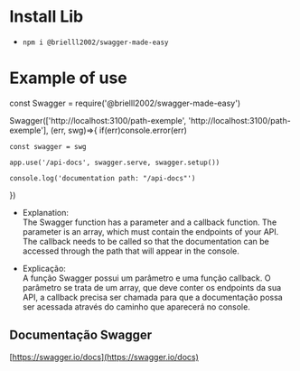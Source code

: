 # Install Lib

- ```npm i @brielll2002/swagger-made-easy```

# Example of use

const Swagger = require('@brielll2002/swagger-made-easy')

Swagger(['http://localhost:3100/path-exemple', 'http://localhost:3100/path-exemple'], (err, swg)=>{
    if(err)console.error(err)

    const swagger = swg

    app.use('/api-docs', swagger.serve, swagger.setup())

    console.log('documentation path: "/api-docs"')
})

- Explanation:  
The Swagger function has a parameter and a callback function.
The parameter is an array, which must contain the endpoints of your API. The callback needs to be called so that the documentation can be accessed through the path that will appear in the console.

- Explicação:  
A função Swagger possui um parâmetro e uma função callback.
O parâmetro se trata de um array, que deve conter os endpoints da sua API, a callback precisa ser chamada para que a documentação possa ser acessada através do caminho que aparecerá no console.

## Documentação Swagger

[https://swagger.io/docs](https://swagger.io/docs)
